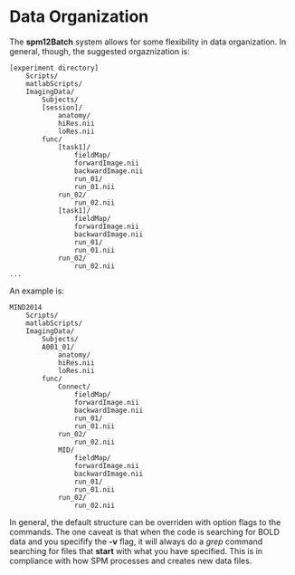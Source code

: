 # Data Organization

The **spm12Batch** system allows for some flexibility in data organization. In general, though, the suggested orgaznization is:

```
[experiment directory]
    Scripts/
    matlabScripts/
    ImagingData/
        Subjects/
	    [session]/
	        anatomy/
		    hiRes.nii
		    loRes.nii
		func/
		    [task1]/
		        fieldMap/
			    forwardImage.nii
			    backwardImage.nii
		        run_01/
			    run_01.nii
			run_02/
			    run_02.nii
		    [task1]/
	     		fieldMap/
			    forwardImage.nii
			    backwardImage.nii
		        run_01/
			    run_01.nii
			run_02/
			    run_02.nii
...
```


An example is:

```
MIND2014
    Scripts/
    matlabScripts/
    ImagingData/
        Subjects/
	    A001_01/
	        anatomy/
		    hiRes.nii
		    loRes.nii
		func/
		    Connect/
		        fieldMap/
			    forwardImage.nii
			    backwardImage.nii
		        run_01/
			    run_01.nii
			run_02/
			    run_02.nii
		    MID/
	     		fieldMap/
			    forwardImage.nii
			    backwardImage.nii
		        run_01/
			    run_01.nii
			run_02/
			    run_02.nii
```

In general, the default structure can be overriden with option flags to the commands. The one caveat is that when the code is searching for BOLD data and you specifify the **-v** flag, it will always do a _grep_ command searching for files that **start** with what you have specified. This is in compliance with how SPM processes and creates new data files.